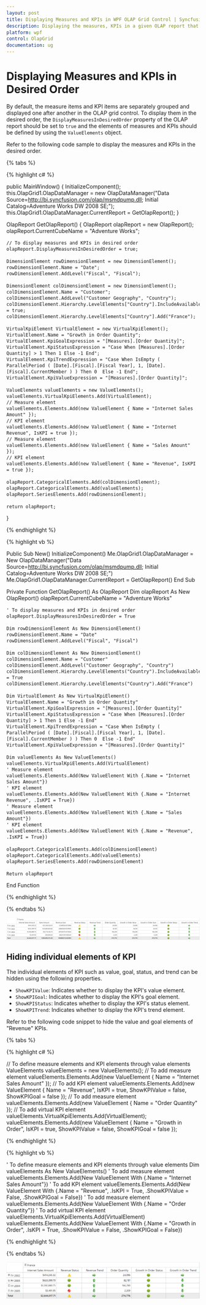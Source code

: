 ```yaml
---
layout: post
title: Displaying Measures and KPIs in WPF OLAP Grid Control | Syncfusion
description: Displaying the measures, KPIs in a given OLAP report that gets tabulated in Syncfusion WPF OlapGrid control and more.
platform: wpf
control: OlapGrid
documentation: ug
---
```


# Displaying Measures and KPIs in Desired Order

By default, the measure items and KPI items are separately grouped and displayed one after another in the OLAP grid control. To display them in the desired order, the `DisplayMeasuresInDesiredOrder` property of the OLAP report should be set to `true` and the elements of measures and KPIs should be defined by using the `ValueElements` object.

Refer to the following code sample to display the measures and KPIs in the desired order.

{% tabs %}

{% highlight c# %}

public MainWindow()
{
    InitializeComponent();
    this.OlapGrid1.OlapDataManager = new OlapDataManager("Data Source=http://bi.syncfusion.com/olap/msmdpump.dll; Initial Catalog=Adventure Works DW 2008 SE;");
    this.OlapGrid1.OlapDataManager.CurrentReport = GetOlapReport();
}

OlapReport GetOlapReport()
{
    OlapReport olapReport = new OlapReport();
    olapReport.CurrentCubeName = "Adventure Works";

    // To display measures and KPIs in desired order
    olapReport.DisplayMeasuresInDesiredOrder = true;

    DimensionElement rowDimensionElement = new DimensionElement();
    rowDimensionElement.Name = "Date";
    rowDimensionElement.AddLevel("Fiscal", "Fiscal");

    DimensionElement colDimensionElement = new DimensionElement();
    colDimensionElement.Name = "Customer";
    colDimensionElement.AddLevel("Customer Geography", "Country");
    colDimensionElement.Hierarchy.LevelElements["Country"].IncludeAvailableMembers = true;
    colDimensionElement.Hierarchy.LevelElements["Country"].Add("France");

    VirtualKpiElement VirtualElement = new VirtualKpiElement();
    VirtualElement.Name = "Growth in Order Quantity";
    VirtualElement.KpiGoalExpression = "[Measures].[Order Quantity]";
    VirtualElement.KpiStatusExpression = "Case When [Measures].[Order Quantity] > 1 Then 1 Else -1 End";
    VirtualElement.KpiTrendExpression = "Case When IsEmpty ( ParallelPeriod ( [Date].[Fiscal].[Fiscal Year], 1, [Date].[Fiscal].CurrentMember ) ) Then 0  Else -1 End";
    VirtualElement.KpiValueExpression = "[Measures].[Order Quantity]";

    ValueElements valueElements = new ValueElements();
    valueElements.VirtualKpiElements.Add(VirtualElement);
    // Measure element
    valueElements.Elements.Add(new ValueElement { Name = "Internet Sales Amount" });
    // KPI element
    valueElements.Elements.Add(new ValueElement { Name = "Internet Revenue", IsKPI = true });
    // Measure element
    valueElements.Elements.Add(new ValueElement { Name = "Sales Amount" });
    // KPI element
    valueElements.Elements.Add(new ValueElement { Name = "Revenue", IsKPI = true });

    olapReport.CategoricalElements.Add(colDimensionElement);
    olapReport.CategoricalElements.Add(valueElements);
    olapReport.SeriesElements.Add(rowDimensionElement);

    return olapReport;
}

{% endhighlight %}

{% highlight vb %}

Public Sub New()
    InitializeComponent()
    Me.OlapGrid1.OlapDataManager = New OlapDataManager("Data Source=http://bi.syncfusion.com/olap/msmdpump.dll; Initial Catalog=Adventure Works DW 2008 SE;")
    Me.OlapGrid1.OlapDataManager.CurrentReport = GetOlapReport()
End Sub

Private Function GetOlapReport() As OlapReport
    Dim olapReport As New OlapReport()
    olapReport.CurrentCubeName = "Adventure Works"

    ' To display measures and KPIs in desired order
    olapReport.DisplayMeasuresInDesiredOrder = True

    Dim rowDimensionElement As New DimensionElement()
    rowDimensionElement.Name = "Date"
    rowDimensionElement.AddLevel("Fiscal", "Fiscal")

    Dim colDimensionElement As New DimensionElement()
    colDimensionElement.Name = "Customer"
    colDimensionElement.AddLevel("Customer Geography", "Country")
    colDimensionElement.Hierarchy.LevelElements("Country").IncludeAvailableMembers = True
    colDimensionElement.Hierarchy.LevelElements("Country").Add("France")

    Dim VirtualElement As New VirtualKpiElement()
    VirtualElement.Name = "Growth in Order Quantity"
    VirtualElement.KpiGoalExpression = "[Measures].[Order Quantity]"
    VirtualElement.KpiStatusExpression = "Case When [Measures].[Order Quantity] > 1 Then 1 Else -1 End"
    VirtualElement.KpiTrendExpression = "Case When IsEmpty ( ParallelPeriod ( [Date].[Fiscal].[Fiscal Year], 1, [Date].[Fiscal].CurrentMember ) ) Then 0  Else -1 End"
    VirtualElement.KpiValueExpression = "[Measures].[Order Quantity]"

    Dim valueElements As New ValueElements()
    valueElements.VirtualKpiElements.Add(VirtualElement)
    ' Measure element
    valueElements.Elements.Add(New ValueElement With {.Name = "Internet Sales Amount"})
    ' KPI element
    valueElements.Elements.Add(New ValueElement With {.Name = "Internet Revenue", .IsKPI = True})
    ' Measure element
    valueElements.Elements.Add(New ValueElement With {.Name = "Sales Amount"})
    ' KPI element
    valueElements.Elements.Add(New ValueElement With {.Name = "Revenue", .IsKPI = True})

    olapReport.CategoricalElements.Add(colDimensionElement)
    olapReport.CategoricalElements.Add(valueElements)
    olapReport.SeriesElements.Add(rowDimensionElement)

    Return olapReport
End Function

{% endhighlight %}

{% endtabs %}

![Displaying measures and KPIs in desired order](Display-Measures-and-KPIs-in-Desired-Order_images/Displaying-measures-and-KPIs-desired-order.png)

## Hiding individual elements of KPI

The individual elements of KPI such as value, goal, status, and trend can be hidden using the following properties.

* `ShowKPIValue`: Indicates whether to display the KPI's value element.
* `ShowKPIGoal`: Indicates whether to display the KPI's goal element.
* `ShowKPIStatus`: Indicates whether to display the KPI's status element.
* `ShowKPITrend`: Indicates whether to display the KPI's trend element.

Refer to the following code snippet to hide the value and goal elements of "Revenue" KPIs.

{% tabs %}

{% highlight c# %}

// To define measure elements and KPI elements through value elements
ValueElements valueElements = new ValueElements();
// To add measure element
valueElements.Elements.Add(new ValueElement { Name = "Internet Sales Amount" });
// To add KPI element
valueElements.Elements.Add(new ValueElement { Name = "Revenue", IsKPI = true, ShowKPIValue = false, ShowKPIGoal = false });
// To add measure element
valueElements.Elements.Add(new ValueElement { Name = "Order Quantity" });
// To add virtual KPI element
valueElements.VirtualKpiElements.Add(VirtualElement);
valueElements.Elements.Add(new ValueElement { Name = "Growth in Order", IsKPI = true, ShowKPIValue = false, ShowKPIGoal = false });

{% endhighlight %}

{% highlight vb %}

' To define measure elements and KPI elements through value elements
Dim valueElements As New ValueElements()
' To add measure element
valueElements.Elements.Add(New ValueElement With {.Name = "Internet Sales Amount"})
' To add KPI element
valueElements.Elements.Add(New ValueElement With {.Name = "Revenue", .IsKPI = True, .ShowKPIValue = False, .ShowKPIGoal = False})
' To add measure element
valueElements.Elements.Add(New ValueElement With {.Name = "Order Quantity"})
' To add virtual KPI element
valueElements.VirtualKpiElements.Add(VirtualElement)
valueElements.Elements.Add(New ValueElement With {.Name = "Growth in Order", .IsKPI = True, .ShowKPIValue = False, .ShowKPIGoal = False})

{% endhighlight %}

{% endtabs %}

![Hiding elements of KPI](Display-Measures-and-KPIs-in-Desired-Order_images/Hiding-elements-of-KPI.png)